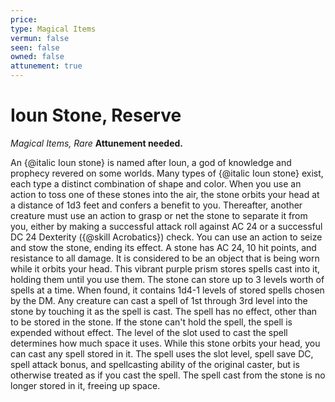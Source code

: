 ```yaml
---
price: 
type: Magical Items
vermun: false
seen: false
owned: false
attunement: true
---
```

# Ioun Stone, Reserve

*Magical Items, Rare* **Attunement needed.**

An {@italic Ioun stone} is named after Ioun, a god of knowledge and prophecy revered on some worlds. Many types of {@italic Ioun stone} exist, each type a distinct combination of shape and color. When you use an action to toss one of these stones into the air, the stone orbits your head at a distance of 1d3 feet and confers a benefit to you. Thereafter, another creature must use an action to grasp or net the stone to separate it from you, either by making a successful attack roll against AC 24 or a successful DC 24 Dexterity ({@skill Acrobatics}) check. You can use an action to seize and stow the stone, ending its effect. A stone has AC 24, 10 hit points, and resistance to all damage. It is considered to be an object that is being worn while it orbits your head. This vibrant purple prism stores spells cast into it, holding them until you use them. The stone can store up to 3 levels worth of spells at a time. When found, it contains 1d4-1 levels of stored spells chosen by the DM. Any creature can cast a spell of 1st through 3rd level into the stone by touching it as the spell is cast. The spell has no effect, other than to be stored in the stone. If the stone can't hold the spell, the spell is expended without effect. The level of the slot used to cast the spell determines how much space it uses. While this stone orbits your head, you can cast any spell stored in it. The spell uses the slot level, spell save DC, spell attack bonus, and spellcasting ability of the original caster, but is otherwise treated as if you cast the spell. The spell cast from the stone is no longer stored in it, freeing up space.